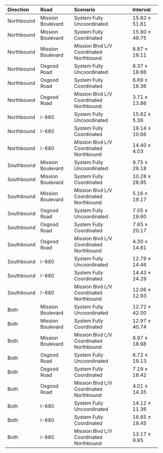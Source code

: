 | Direction   | Road              | Scenario                                | Interval      |
|:------------|:------------------|:----------------------------------------|:--------------|
| Northbound  | Mission Boulevard | System Fully Uncoordinated              | 15.83 ± 51.61 |
| Northbound  | Mission Boulevard | System Fully Coordinated                | 15.80 ± 49.75 |
| Northbound  | Mission Boulevard | Mission Blvd L/V Coordinated Northbound | 8.87 ± 18.11  |
| Northbound  | Osgood Road       | System Fully Uncoordinated              | 6.37 ± 18.66  |
| Northbound  | Osgood Road       | System Fully Coordinated                | 6.69 ± 16.36  |
| Northbound  | Osgood Road       | Mission Blvd L/V Coordinated Northbound | 3.71 ± 13.86  |
| Northbound  | I-680             | System Fully Uncoordinated              | 15.62 ± 5.36  |
| Northbound  | I-680             | System Fully Coordinated                | 19.14 ± 10.66 |
| Northbound  | I-680             | Mission Blvd L/V Coordinated Northbound | 14.40 ± 4.03  |
| Southbound  | Mission Boulevard | System Fully Uncoordinated              | 9.75 ± 29.18  |
| Southbound  | Mission Boulevard | System Fully Coordinated                | 10.28 ± 28.95 |
| Southbound  | Mission Boulevard | Mission Blvd L/V Coordinated Northbound | 5.16 ± 19.17  |
| Southbound  | Osgood Road       | System Fully Uncoordinated              | 7.05 ± 19.60  |
| Southbound  | Osgood Road       | System Fully Coordinated                | 7.65 ± 20.17  |
| Southbound  | Osgood Road       | Mission Blvd L/V Coordinated Northbound | 4.30 ± 14.81  |
| Southbound  | I-680             | System Fully Uncoordinated              | 12.79 ± 14.46 |
| Southbound  | I-680             | System Fully Coordinated                | 14.43 ± 24.29 |
| Southbound  | I-680             | Mission Blvd L/V Coordinated Northbound | 12.06 ± 12.93 |
| Both        | Mission Boulevard | System Fully Uncoordinated              | 12.72 ± 42.00 |
| Both        | Mission Boulevard | System Fully Coordinated                | 12.97 ± 40.74 |
| Both        | Mission Boulevard | Mission Blvd L/V Coordinated Northbound | 6.97 ± 18.98  |
| Both        | Osgood Road       | System Fully Uncoordinated              | 6.72 ± 19.13  |
| Both        | Osgood Road       | System Fully Coordinated                | 7.19 ± 18.42  |
| Both        | Osgood Road       | Mission Blvd L/V Coordinated Northbound | 4.01 ± 14.35  |
| Both        | I-680             | System Fully Uncoordinated              | 14.12 ± 11.36 |
| Both        | I-680             | System Fully Coordinated                | 16.65 ± 19.45 |
| Both        | I-680             | Mission Blvd L/V Coordinated Northbound | 13.17 ± 9.95  |
